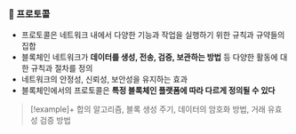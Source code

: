### 📌 프로토콜
+ 프로토콜은 네트워크 내에서 다양한 기능과 작업을 실행하기 위한 규칙과 규약들의 집합
+ 블록체인 네트워크가 **데이터를 생성, 전송, 검증, 보관하는 방법** 등 다양한 활동에 대한 규칙과 절차를 정의
+ 네트워크의 안정성, 신뢰성, 보안성을 유지하는 효과
+ 블록체인에서의 프로토콜은 **특정 블록체인 플랫폼에 따라 다르게 정의될 수 있다**

> [!example]+ 
> 합의 알고리즘, 블록 생성 주기, 데이터의 암호화 방법, 거래 유효성 검증 방법

